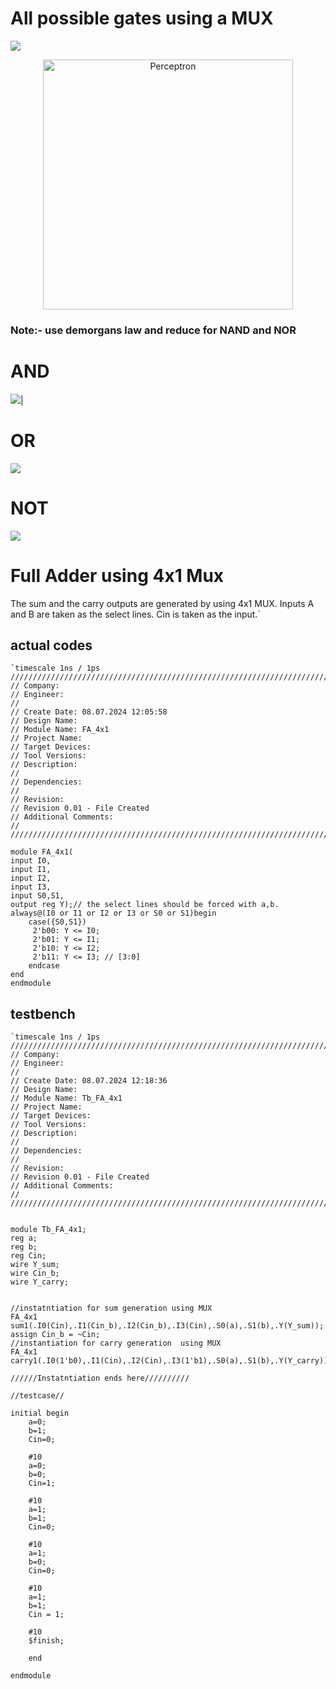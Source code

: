 # All possible gates using a MUX

![](https://github.com/ARX-0/Digital-System-Prototyping-using-FPGAs-Intern/blob/main/IMAGES_MUX_GATES/ALL%20POSSIBLE%20GATES.png)
<br>
<p align="center">
  <img src="https://github.com/ARX-0/Digital-System-Prototyping-using-FPGAs-Intern/blob/main/IMAGES_MUX_GATES/vivado%20schematic.png" alt="Perceptron" width="400"/>
</p>


### Note:- use demorgans law and reduce for NAND and NOR

# AND

![](https://github.com/ARX-0/Digital-System-Prototyping-using-FPGAs-Intern/blob/main/IMAGES_MUX_GATES/AND_MUX.png)|

# OR

![](https://github.com/ARX-0/Digital-System-Prototyping-using-FPGAs-Intern/blob/main/IMAGES_MUX_GATES/or_NOT.png)

# NOT 

![](https://github.com/ARX-0/Digital-System-Prototyping-using-FPGAs-Intern/blob/main/IMAGES_MUX_GATES/NOT_MUX.png)

# Full Adder using 4x1 Mux

The sum and the carry outputs are generated by using 4x1 MUX. Inputs A and B are taken as the select lines. Cin is taken as the input.`

## actual codes
`````````````````
`timescale 1ns / 1ps
//////////////////////////////////////////////////////////////////////////////////
// Company: 
// Engineer: 
// 
// Create Date: 08.07.2024 12:05:58
// Design Name: 
// Module Name: FA_4x1
// Project Name: 
// Target Devices: 
// Tool Versions: 
// Description: 
// 
// Dependencies: 
// 
// Revision:
// Revision 0.01 - File Created
// Additional Comments:
// 
//////////////////////////////////////////////////////////////////////////////////

module FA_4x1(
input I0,
input I1,
input I2,
input I3,
input S0,S1,
output reg Y);// the select lines should be forced with a,b.
always@(I0 or I1 or I2 or I3 or S0 or S1)begin
    case({S0,S1})  
     2'b00: Y <= I0;
     2'b01: Y <= I1;
     2'b10: Y <= I2;
     2'b11: Y <= I3; // [3:0]
    endcase
end
endmodule

`````````````````
## testbench
`````````````````
`timescale 1ns / 1ps
//////////////////////////////////////////////////////////////////////////////////
// Company: 
// Engineer: 
// 
// Create Date: 08.07.2024 12:18:36
// Design Name: 
// Module Name: Tb_FA_4x1
// Project Name: 
// Target Devices: 
// Tool Versions: 
// Description: 
// 
// Dependencies: 
// 
// Revision:
// Revision 0.01 - File Created
// Additional Comments:
// 
//////////////////////////////////////////////////////////////////////////////////


module Tb_FA_4x1;
reg a;
reg b;
reg Cin;
wire Y_sum;
wire Cin_b;
wire Y_carry;


//instatntiation for sum generation using MUX
FA_4x1 sum1(.I0(Cin),.I1(Cin_b),.I2(Cin_b),.I3(Cin),.S0(a),.S1(b),.Y(Y_sum));
assign Cin_b = ~Cin;
//instantiation for carry generation  using MUX
FA_4x1 carry1(.I0(1'b0),.I1(Cin),.I2(Cin),.I3(1'b1),.S0(a),.S1(b),.Y(Y_carry));

//////Instatntiation ends here//////////

//testcase//
 
initial begin
    a=0;
    b=1;
    Cin=0;
    
    #10
    a=0;
    b=0;
    Cin=1;
    
    #10
    a=1;
    b=1;
    Cin=0;
    
    #10
    a=1;
    b=0;
    Cin=0;
    
    #10
    a=1;
    b=1;
    Cin = 1;
    
    #10
    $finish;
    
    end
    
endmodule

`````````````````
